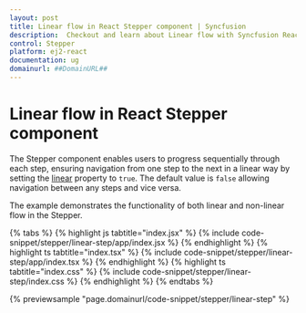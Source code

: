 ```yaml
---
layout: post
title: Linear flow in React Stepper component | Syncfusion
description:  Checkout and learn about Linear flow with Syncfusion React Stepper component of Syncfusion Essential JS 2 and more.
control: Stepper
platform: ej2-react
documentation: ug
domainurl: ##DomainURL##
---
```


# Linear flow in React Stepper component

The Stepper component enables users to progress sequentially through each step, ensuring navigation from one step to the next in a linear way by setting the [linear](https://ej2.syncfusion.com/react/documentation/api/stepper#linear) property to `true`. The default value is `false` allowing navigation between any steps and vice versa.

The example demonstrates the functionality of both linear and non-linear flow in the Stepper.

{% tabs %}
{% highlight js tabtitle="index.jsx" %}
{% include code-snippet/stepper/linear-step/app/index.jsx %}
{% endhighlight %}
{% highlight ts tabtitle="index.tsx" %}
{% include code-snippet/stepper/linear-step/app/index.tsx %}
{% endhighlight %}
{% highlight ts tabtitle="index.css" %}
{% include code-snippet/stepper/linear-step/index.css %}
{% endhighlight %}
{% endtabs %}

{% previewsample "page.domainurl/code-snippet/stepper/linear-step" %}
